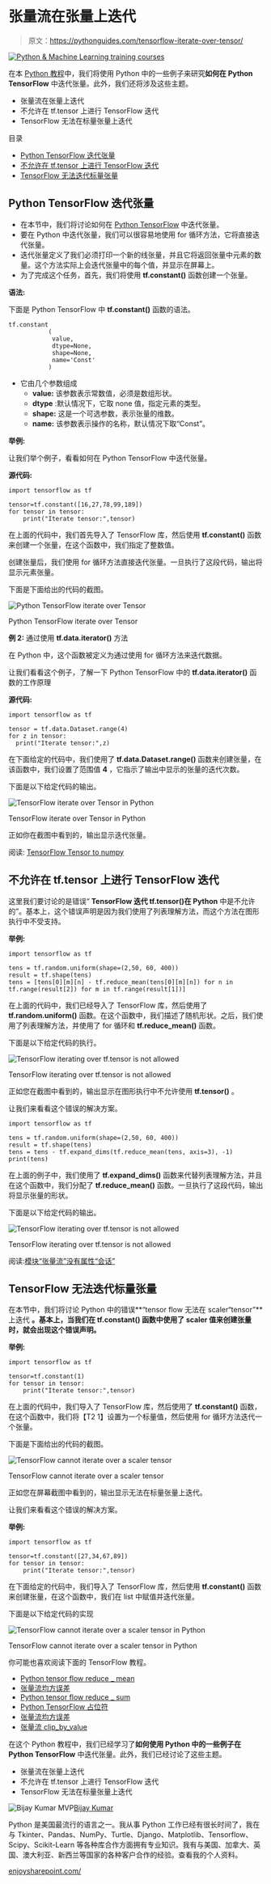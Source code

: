 # 张量流在张量上迭代

> 原文：<https://pythonguides.com/tensorflow-iterate-over-tensor/>

[![Python & Machine Learning training courses](img/49ec9c6da89a04c9f45bab643f8c765c.png)](https://sharepointsky.teachable.com/p/python-and-machine-learning-training-course)

在本 [Python 教程](https://pythonguides.com/learn-python/)中，我们将使用 Python 中的一些例子来研究**如何在 Python TensorFlow** 中迭代张量。此外，我们还将涉及这些主题。

*   张量流在张量上迭代
*   不允许在 tf.tensor 上进行 TensorFlow 迭代
*   TensorFlow 无法在标量张量上迭代

目录

[](#)

*   [Python TensorFlow 迭代张量](#Python_TensorFlow_iterate_over_Tensor "Python TensorFlow iterate over Tensor")
*   [不允许在 tf.tensor 上进行 TensorFlow 迭代](#TensorFlow_iterating_over_tftensor_is_not_allowed "TensorFlow iterating over tf.tensor is not allowed")
*   [TensorFlow 无法迭代标量张量](#TensorFlow_cannot_iterate_over_a_scaler_tensor "TensorFlow cannot iterate over a scaler tensor")

## Python TensorFlow 迭代张量

*   在本节中，我们将讨论如何在 [Python TensorFlow](https://pythonguides.com/tensorflow/) 中迭代张量。
*   要在 Python 中迭代张量，我们可以很容易地使用 for 循环方法，它将直接迭代张量。
*   迭代张量定义了我们必须打印一个新的线张量，并且它将返回张量中元素的数量。这个方法实际上会迭代张量中的每个值，并显示在屏幕上。
*   为了完成这个任务，首先，我们将使用 **tf.constant()** 函数创建一个张量。

**语法:**

下面是 Python TensorFlow 中 **tf.constant()** 函数的语法。

```
tf.constant
           (
            value,
            dtype=None,
            shape=None,
            name='Const'
           )
```

*   它由几个参数组成
    *   **value:** 该参数表示常数值，必须是数组形状。
    *   **dtype** :默认情况下，它取 none 值，指定元素的类型。
    *   **shape:** 这是一个可选参数，表示张量的维数。
    *   **name:** 该参数表示操作的名称，默认情况下取“Const”。

**举例:**

让我们举个例子，看看如何在 Python TensorFlow 中迭代张量。

**源代码:**

```
import tensorflow as tf

tensor=tf.constant([16,27,78,99,189])
for tensor in tensor:
    print("Iterate tensor:",tensor)
```

在上面的代码中，我们首先导入了 TensorFlow 库，然后使用 **tf.constant()** 函数来创建一个张量，在这个函数中，我们指定了整数值。

创建张量后，我们使用 for 循环方法直接迭代张量。一旦执行了这段代码，输出将显示元素张量。

下面是下面给出的代码的截图。

![Python TensorFlow iterate over Tensor](img/eb67d25fdf5f63c77d1f552a51ffe91a.png "Python TensorFlow iterate over Tensor")

Python TensorFlow iterate over Tensor

**例 2:** 通过使用 **tf.data.iterator()** 方法

在 Python 中，这个函数被定义为通过使用 for 循环方法来迭代数据。

让我们看看这个例子，了解一下 Python TensorFlow 中的 **tf.data.iterator()** 函数的工作原理

**源代码:**

```
import tensorflow as tf

tensor = tf.data.Dataset.range(4)
for z in tensor:
  print("Iterate tensor:",z)
```

在下面给定的代码中，我们使用了 **tf.data.Dataset.range()** 函数来创建张量，在该函数中，我们设置了范围值 **4** ，它指示了输出中显示的张量的迭代次数。

下面是以下给定代码的输出。

![TensorFlow iterate over Tensor in Python](img/0c0f42d4bce590e53910f20a00f0bf99.png "TensorFlow iterate over Tensor in Python")

TensorFlow iterate over Tensor in Python

正如你在截图中看到的，输出显示迭代张量。

阅读: [TensorFlow Tensor to numpy](https://pythonguides.com/tensorflow-tensor-to-numpy/)

## 不允许在 tf.tensor 上进行 TensorFlow 迭代

这里我们要讨论的是错误“ **TensorFlow 迭代 tf.tensor()在 Python** 中是不允许的”。基本上，这个错误声明是因为我们使用了列表理解方法，而这个方法在图形执行中不受支持。

**举例:**

```
import tensorflow as tf

tens = tf.random.uniform(shape=(2,50, 60, 400))
result = tf.shape(tens)
tens = [tens[0][m][n] - tf.reduce_mean(tens[0][m][n]) for n in tf.range(result[2]) for m in tf.range(result[1])]
```

在上面的代码中，我们已经导入了 TensorFlow 库，然后使用了 **tf.random.uniform()** 函数。在这个函数中，我们描述了随机形状。之后，我们使用了列表理解方法，并使用了 for 循环和 **tf.reduce_mean()** 函数。

下面是以下给定代码的执行。

![TensorFlow iterating over tf.tensor is not allowed](img/4706ecd90e76a614e427f65999820663.png "TensorFlow iterating over tf tensor is not allowed")

TensorFlow iterating over tf.tensor is not allowed

正如您在截图中看到的，输出显示在图形执行中不允许使用 **tf.tensor()** 。

让我们来看看这个错误的解决方案。

```
import tensorflow as tf

tens = tf.random.uniform(shape=(2,50, 60, 400))
result = tf.shape(tens)
tens = tens - tf.expand_dims(tf.reduce_mean(tens, axis=3), -1)
print(tens)
```

在上面的例子中，我们使用了 **tf.expand_dims()** 函数来代替列表理解方法，并且在这个函数中，我们分配了 **tf.reduce_mean()** 函数。一旦执行了这段代码，输出将显示张量的形状。

下面是以下给定代码的输出。

![TensorFlow iterating over tf.tensor is not allowed](img/2af80319f2622f488297d7136de9a75b.png "TensorFlow iterating over tf tensor is not allowed 1")

TensorFlow iterating over tf.tensor is not allowed

阅读:[模块“张量流”没有属性“会话”](https://pythonguides.com/module-tensorflow-has-no-attribute-session/)

## TensorFlow 无法迭代标量张量

在本节中，我们将讨论 Python 中的错误**“tensor flow 无法在 scaler“tensor”**上迭代 **。基本上，当我们在 **tf.constant()** 函数中使用了 scaler 值来创建张量时，就会出现这个错误声明。**

**举例:**

```
import tensorflow as tf

tensor=tf.constant(1)
for tensor in tensor:
    print("Iterate tensor:",tensor)
```

在上面的代码中，我们导入了 TensorFlow 库，然后使用了 **tf.constant()** 函数，在这个函数中，我们将【T2 1】设置为一个标量值，然后使用 for 循环方法迭代一个张量。

下面是下面给出的代码的截图。

![TensorFlow cannot iterate over a scaler tensor](img/e9dcc32bc4f46d26a9b302b4323944fe.png "TensorFlow cannot iterate over a scaler tensor")

TensorFlow cannot iterate over a scaler tensor

正如您在屏幕截图中看到的，输出显示无法在标量张量上迭代。

让我们来看看这个错误的解决方案。

**举例:**

```
import tensorflow as tf

tensor=tf.constant([27,34,67,89])
for tensor in tensor:
    print("Iterate tensor:",tensor) 
```

在下面给定的代码中，我们导入了 TensorFlow 库，然后使用 **tf.constant()** 函数来创建张量，在这个函数中，我们在 list 中赋值并迭代张量。

下面是以下给定代码的实现

![TensorFlow cannot iterate over a scaler tensor in Python](img/b7a17f982bf6c46c7f6c693aaf9c01db.png "TensorFlow cannot iterate over a scaler tensor in Python")

TensorFlow cannot iterate over a scaler tensor in Python

你可能也喜欢阅读下面的 TensorFlow 教程。

*   [Python tensor flow reduce _ mean](https://pythonguides.com/python-tensorflow-reduce_mean/)
*   [张量流均方误差](https://pythonguides.com/tensorflow-mean-squared-error/)
*   [Python tensor flow reduce _ sum](https://pythonguides.com/python-tensorflow-reduce_sum/)
*   [Python TensorFlow 占位符](https://pythonguides.com/tensorflow-placeholder/)
*   [张量流均方误差](https://pythonguides.com/tensorflow-mean-squared-error/)
*   [张量流 clip_by_value](https://pythonguides.com/tensorflow-clip_by_value/)

在这个 Python 教程中，我们已经学习了**如何使用 Python 中的一些例子在 Python TensorFlow** 中迭代张量。此外，我们已经讨论了这些主题。

*   张量流在张量上迭代
*   不允许在 tf.tensor 上进行 TensorFlow 迭代
*   TensorFlow 无法在标量张量上迭代

![Bijay Kumar MVP](img/9cb1c9117bcc4bbbaba71db8d37d76ef.png "Bijay Kumar MVP")[Bijay Kumar](https://pythonguides.com/author/fewlines4biju/)

Python 是美国最流行的语言之一。我从事 Python 工作已经有很长时间了，我在与 Tkinter、Pandas、NumPy、Turtle、Django、Matplotlib、Tensorflow、Scipy、Scikit-Learn 等各种库合作方面拥有专业知识。我有与美国、加拿大、英国、澳大利亚、新西兰等国家的各种客户合作的经验。查看我的个人资料。

[enjoysharepoint.com/](https://enjoysharepoint.com/)[](https://www.facebook.com/fewlines4biju "Facebook")[](https://www.linkedin.com/in/fewlines4biju/ "Linkedin")[](https://twitter.com/fewlines4biju "Twitter")